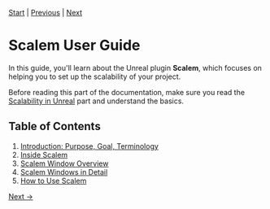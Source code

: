 [Start](Index.md) | [Previous](Scalability-in-Unreal.md) | [Next](Scalem-User-Guide/Introduction.md)

# Scalem User Guide

In this guide, you'll learn about the Unreal plugin **Scalem**, which focuses on helping you to set up the scalability of your project.

Before reading this part of the documentation, make sure you read the [Scalability in Unreal](Scalability-in-Unreal.md) part and understand the basics.

## Table of Contents

1. [Introduction: Purpose, Goal, Terminology](Scalem-User-Guide/Introduction.md)
2. [Inside Scalem](Scalem-User-Guide/Inside-Scalem.md)
3. [Scalem Window Overview](Scalem-User-Guide/Window-Overview.md)
4. [Scalem Windows in Detail](Scalem-User-Guide/Windows-in-Detail.md)
5. [How to Use Scalem](Scalem-User-Guide/How-to-Use.md)

[Next &rarr;](Scalem-User-Guide/Introduction.md)

